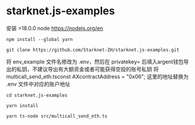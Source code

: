 # starknet.js-examples

安装 >18.0.0 node https://nodejs.org/en

```
npm install --global yarn

git clone https://github.com/Starknet-ZH/starknet.js-examples.git
```
将 env_example 文件名修改为 .env，然后在 privatekey= 后填入argent钱包导出的私钥，不建议导出有大额资金或者可能获得空投的账号私钥
将 multicall_send_eth.tsconst AXcontractAddress = "0x06"; 这里的地址替换为 .env 文件中对应的账户地址

```
cd starknet.js-examples

yarn install

yarn ts-node src/multicall_send_eth.ts




```
